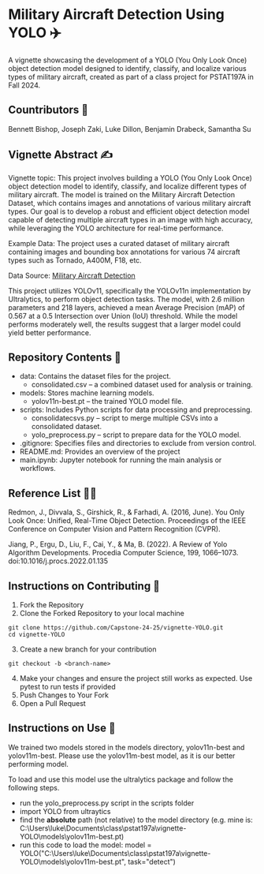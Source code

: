 # Military Aircraft Detection Using YOLO ✈️

A vignette showcasing the development of a YOLO (You Only Look Once) object detection model designed to identify, classify, and localize various types of military aircraft, created as part of a class project for PSTAT197A in Fall 2024.

## Countributors 👥

Bennett Bishop, Joseph Zaki, Luke Dillon, Benjamin Drabeck,	Samantha Su

## Vignette Abstract ✍️

Vignette topic: This project involves building a YOLO (You Only Look Once) object detection model to identify, classify, and localize different types of military aircraft. The model is trained on the Military Aircraft Detection Dataset, which contains images and annotations of various military aircraft types. Our goal is to develop a robust and efficient object detection model capable of detecting multiple aircraft types in an image with high accuracy, while leveraging the YOLO architecture for real-time performance.

Example Data: The project uses a curated dataset of military aircraft containing images and bounding box annotations for various 74 aircraft types such as Tornado, A400M, F18, etc.

Data Source: [Military Aircraft Detection](https://www.kaggle.com/datasets/a2015003713/militaryaircraftdetectiondataset)

This project utilizes YOLOv11, specifically the YOLOv11n implementation by Ultralytics, to perform object detection tasks. The model, with 2.6 million parameters and 218 layers, achieved a mean Average Precision (mAP) of 0.567 at a 0.5 Intersection over Union (IoU) threshold. While the model performs moderately well, the results suggest that a larger model could yield better performance.

## Repository Contents 📙

- data: Contains the dataset files for the project.
  - consolidated.csv – a combined dataset used for analysis or training.
- models: Stores machine learning models.
  - yolov11n-best.pt – the trained YOLO model file.
- scripts: Includes Python scripts for data processing and preprocessing.
  - consolidatecsvs.py – script to merge multiple CSVs into a consolidated dataset.
  - yolo_preprocess.py – script to prepare data for the YOLO model.
- .gitignore: Specifies files and directories to exclude from version control.
- README.md: Provides an overview of the project
- main.ipynb: Jupyter notebook for running the main analysis or workflows.

## Reference List 🧑‍🎓

Redmon, J., Divvala, S., Girshick, R., & Farhadi, A. (2016, June). You Only Look Once: Unified, Real-Time Object Detection. Proceedings of the IEEE Conference on Computer Vision and Pattern Recognition (CVPR).

Jiang, P., Ergu, D., Liu, F., Cai, Y., & Ma, B. (2022). A Review of Yolo Algorithm Developments. Procedia Computer Science, 199, 1066–1073. doi:10.1016/j.procs.2022.01.135

## Instructions on Contributing 🤔

1. Fork the Repository
2. Clone the Forked Repository to your local machine

```
git clone https://github.com/Capstone-24-25/vignette-YOLO.git
cd vignette-YOLO
```

3. Create a new branch for your contribution

```
git checkout -b <branch-name>
```

4. Make your changes and ensure the project still works as expected. Use pytest to run tests if provided
5. Push Changes to Your Fork
6. Open a Pull Request

##  Instructions on Use 📝

We trained two models stored in the models directory, yolov11n-best and yolov11m-best. Please use the yolov11m-best model, as it is our better performing model.

To load and use this model use the ultralytics package and follow the following steps.
- run the yolo_preprocess.py script in the scripts folder
- import YOLO from ultraytics
- find the **absolute** path (not relative) to the model directory (e.g. mine is: C:\Users\luke\Documents\class\pstat197a\vignette-YOLO\models\yolov11m-best.pt)
- run this code to load the model: model = YOLO("C:\\Users\\luke\\Documents\class\\pstat197a\\vignette-YOLO\\models\\yolov11m-best.pt", task="detect")
